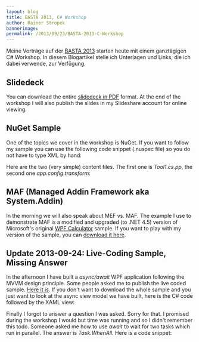 ```yaml
---
layout: blog
title: BASTA 2013, C# Workshop
author: Rainer Stropek
bannerimage: 
permalink: /2013/09/23/BASTA-2013-C-Workshop
---
```


<p xmlns="http://www.w3.org/1999/xhtml">Meine Vorträge auf der <a href="http://www.basta.net" target="_blank">BASTA 2013</a> starten heute mit einem ganztägigen C# Workshop. In diesem Blogartikel stelle ich Unterlagen und Links, die ich dabei verwende, zur Verfügung.</p><h2 xmlns="http://www.w3.org/1999/xhtml">Slidedeck</h2><p xmlns="http://www.w3.org/1999/xhtml">You can download the entire <a href="{{site.baseurl}}images/blog/2013/09/BASTA 2013 - CSharp Workshop.pdf" target="_blank">slidedeck in PDF</a> format. At the end of the workshop I will also publish the slides in my Slideshare account for online viewing.</p><h2 xmlns="http://www.w3.org/1999/xhtml">NuGet Sample</h2><p xmlns="http://www.w3.org/1999/xhtml">One of the topics we cover in the workshop is NuGet. If you want to follow my sample you can use the following code snippet (.nuspec file) so you do not have to type XML by hand:</p><f:function name="Composite.Web.Html.SyntaxHighlighter" xmlns:f="http://www.composite.net/ns/function/1.0">
  <f:param name="SourceCode" value="&lt;?xml version=&quot;1.0&quot; encoding=&quot;utf-16&quot;?&gt;&#xA;&lt;package xmlns=&quot;http://schemas.microsoft.com/packaging/2012/06/nuspec.xsd&quot;&gt;&#xA;    &lt;metadata&gt;&#xA;        &lt;id&gt;Basta.ToolLib&lt;/id&gt;&#xA;        &lt;version&gt;1.0.0&lt;/version&gt;&#xA;        &lt;title&gt;BASTA C# Workshop Tools Library&lt;/title&gt;&#xA;        &lt;authors&gt;software architects gmbh&lt;/authors&gt;&#xA;        &lt;owners&gt;software architects gmbh&lt;/owners&gt;&#xA;        &lt;requireLicenseAcceptance&gt;false&lt;/requireLicenseAcceptance&gt;&#xA;        &lt;description&gt;...&lt;/description&gt;&#xA;        &lt;releaseNotes&gt;&lt;/releaseNotes&gt;&#xA;        &lt;!--&lt;dependencies&gt;&#xA;            &lt;group targetFramework=&quot;.NETFramework4.0&quot;&gt;&#xA;                &lt;dependency id=&quot;Dependency&quot; version=&quot;[1.0.0]&quot; /&gt;&#xA;            &lt;/group&gt;&#xA;        &lt;/dependencies&gt;--&gt;&#xA;        &lt;frameworkAssemblies&gt;&#xA;            &lt;frameworkAssembly assemblyName=&quot;System.ComponentModel.Composition&quot; targetFramework=&quot;net40&quot; /&gt;&#xA;        &lt;/frameworkAssemblies&gt;&#xA;    &lt;/metadata&gt;&#xA;&#xA;    &lt;files&gt;&#xA;        &lt;!-- net4 --&gt;&#xA;        &lt;file src=&quot;bin\Debug\ToolsLib.dll&quot; target=&quot;lib\net4&quot; /&gt;&#xA;        &lt;file src=&quot;bin\Debug\ToolsLib.pdb&quot; target=&quot;lib\net4&quot; /&gt;&#xA;&#xA;        &lt;!-- include source code  for symbols --&gt;&#xA;        &lt;file src=&quot;*.cs&quot; target=&quot;src\ToolsLib&quot; /&gt;&#xA;&#xA;        &lt;file src=&quot;content\app.config.transform&quot; target=&quot;content\&quot; /&gt;&#xA;        &lt;file src=&quot;content\Tool1.cs.pp&quot; target=&quot;content\&quot; /&gt;&#xA;    &lt;/files&gt;&#xA;&lt;/package&gt;" xmlns:f="http://www.composite.net/ns/function/1.0" />
  <f:param name="CodeType" value="xml" xmlns:f="http://www.composite.net/ns/function/1.0" />
</f:function><p xmlns="http://www.w3.org/1999/xhtml">Here are the two (very simple) content files. The first one is <em>Tool1.cs.pp</em>, the second one <em>app.config.transform</em>:</p><p xmlns="http://www.w3.org/1999/xhtml">
  <f:function name="Composite.Web.Html.SyntaxHighlighter" xmlns:f="http://www.composite.net/ns/function/1.0">
    <f:param name="SourceCode" value="//------------------------------------------------------------------------------------------------------------&#xA;// &lt;copyright file=&quot;Tool1.cs&quot; company=&quot;software architects gmbh&quot;&gt;&#xA;//     Copyright (c) software architects gmbh. All rights reserved.&#xA;// &lt;/copyright&gt;&#xA;//------------------------------------------------------------------------------------------------------------&#xA;&#xA;namespace $rootnamespace${body}#xA;{&#xA;    using ToolsLib;&#xA;&#xA;    public class Tool1 : Tool&#xA;    {&#xA;        public override void DoSomething()&#xA;        {&#xA;        }&#xA;    }&#xA;}" xmlns:f="http://www.composite.net/ns/function/1.0" />
    <f:param name="CodeType" value="c#" xmlns:f="http://www.composite.net/ns/function/1.0" />
  </f:function>
  <f:function name="Composite.Web.Html.SyntaxHighlighter" xmlns:f="http://www.composite.net/ns/function/1.0">
    <f:param name="SourceCode" value="&lt;configuration&gt;&#xA;    &lt;appSettings&gt;&#xA;        &lt;add key=&quot;ToolPath&quot; value=&quot;c:\temp&quot; /&gt;&#xA;    &lt;/appSettings&gt;&#xA;&lt;/configuration&gt;" xmlns:f="http://www.composite.net/ns/function/1.0" />
    <f:param name="CodeType" value="xml" xmlns:f="http://www.composite.net/ns/function/1.0" />
  </f:function>
</p><h2 xmlns="http://www.w3.org/1999/xhtml">MAF (Managed Addin Framework aka System.Addin)</h2><p xmlns="http://www.w3.org/1999/xhtml">In the morning we will also speak about MEF vs. MAF. The example I use to demonstrate MAF is a modified and upgraded (to .NET 4.5) version of Microsoft's original <a href="http://clraddins.codeplex.com/wikipage?title=Samples&amp;referringTitle=Home" target="_blank">WPF Calculator</a> sample. If you want to play with my version of the sample, you can <a href="{{site.baseurl}}images/blog/2013/09/WPF Calculator.zip" target="_blank">download it here</a>.</p><h2 xmlns="http://www.w3.org/1999/xhtml">Update 2013-09-24: Live-Coding Sample, Missing Answer</h2><p xmlns="http://www.w3.org/1999/xhtml">In the afternoon I have built a <em>async/await</em> WPF application following the MVVM design principle. Some people asked me to publish the live coded sample. <a href="{{site.baseurl}}images/blog/2013/09/AsyncAwaitFullClientUI.zip" target="_blank">Here it is</a>. If you don't want to download the whole sample and you just want to look at the async view model we have built, here is the C# code followed by the XAML view:</p><f:function name="Composite.Web.Html.SyntaxHighlighter" xmlns:f="http://www.composite.net/ns/function/1.0">
  <f:param name="SourceCode" value="using AsyncAwaitFullClientUI.Data;&#xA;using System;&#xA;using System.Collections.Generic;&#xA;using System.ComponentModel;&#xA;using System.Runtime.CompilerServices;&#xA;using System.Threading;&#xA;using System.Windows.Input;&#xA;&#xA;namespace AsyncAwaitFullClientUI&#xA;{&#xA;&#x9;public class MainWindowViewModel : INotifyPropertyChanged&#xA;&#x9;{&#xA;&#x9;&#x9;private HeatSensors sensors = new HeatSensors();&#xA;&#xA;&#x9;&#x9;public MainWindowViewModel()&#xA;&#x9;&#x9;{&#xA;&#x9;&#x9;&#x9;this.FindAllSensorsCommand = new DelegateCommand(&#xA;&#x9;&#x9;&#x9;&#x9;async () =&gt;&#xA;&#x9;&#x9;&#x9;&#x9;{&#xA;&#x9;&#x9;&#x9;&#x9;&#x9;this.IsLoading = true;&#xA;&#x9;&#x9;&#x9;&#x9;&#x9;this.Sensors = null;&#xA;&#x9;&#x9;&#x9;&#x9;&#x9;this.cts = new CancellationTokenSource();&#xA;&#x9;&#x9;&#x9;&#x9;&#x9;try&#xA;&#x9;&#x9;&#x9;&#x9;&#x9;{&#xA;&#x9;&#x9;&#x9;&#x9;&#x9;&#x9;this.Sensors = await this.sensors.FindSensorsAsync(&#xA;&#x9;&#x9;&#x9;&#x9;&#x9;&#x9;&#x9;this.cts.Token,&#xA;&#x9;&#x9;&#x9;&#x9;&#x9;&#x9;&#x9;new Progress&lt;int&gt;((p) =&gt; this.Progress = p));&#xA;&#x9;&#x9;&#x9;&#x9;&#x9;}&#xA;&#x9;&#x9;&#x9;&#x9;&#x9;catch (OperationCanceledException)&#xA;&#x9;&#x9;&#x9;&#x9;&#x9;{&#xA;&#x9;&#x9;&#x9;&#x9;&#x9;}&#xA;&#xA;&#x9;&#x9;&#x9;&#x9;&#x9;this.IsLoading = false;&#xA;&#x9;&#x9;&#x9;&#x9;},&#xA;&#x9;&#x9;&#x9;&#x9;() =&gt; !this.IsLoading);&#xA;&#x9;&#x9;&#x9;this.CancelCommand = new DelegateCommand(&#xA;&#x9;&#x9;&#x9;&#x9;() =&gt; this.cts.Cancel(),&#xA;&#x9;&#x9;&#x9;&#x9;() =&gt; this.IsLoading);&#xA;&#xA;&#x9;&#x9;}&#xA;&#xA;&#x9;&#x9;private CancellationTokenSource cts;&#xA;&#xA;&#x9;&#x9;public ICommand FindAllSensorsCommand { get; private set; }&#xA;&#x9;&#x9;public ICommand CancelCommand { get; private set; }&#xA;&#xA;&#x9;&#x9;private bool isLoading;&#xA;&#x9;&#x9;public bool IsLoading &#xA;&#x9;&#x9;{&#xA;&#x9;&#x9;&#x9;get { return this.isLoading; }&#xA;&#x9;&#x9;&#x9;private set&#xA;&#x9;&#x9;&#x9;{&#xA;&#x9;&#x9;&#x9;&#x9;this.isLoading = value;&#xA;&#x9;&#x9;&#x9;&#x9;((DelegateCommand)this.FindAllSensorsCommand).RaiseCanExecuteChanged();&#xA;&#x9;&#x9;&#x9;&#x9;((DelegateCommand)this.CancelCommand).RaiseCanExecuteChanged();&#xA;&#x9;&#x9;&#x9;}&#xA;&#x9;&#x9;}&#xA;&#xA;&#x9;&#x9;private int progress;&#xA;&#x9;&#x9;public int Progress&#xA;&#x9;&#x9;{&#xA;&#x9;&#x9;&#x9;get { return this.progress; }&#xA;&#x9;&#x9;&#x9;private set&#xA;&#x9;&#x9;&#x9;{&#xA;&#x9;&#x9;&#x9;&#x9;this.progress = value;&#xA;&#x9;&#x9;&#x9;&#x9;this.RaisePropertyChanged();&#xA;&#x9;&#x9;&#x9;}&#xA;&#x9;&#x9;}&#xA;&#xA;&#x9;&#x9;private IEnumerable&lt;HeatSensor&gt; SensorsValue;&#xA;&#x9;&#x9;public IEnumerable&lt;HeatSensor&gt; Sensors&#xA;&#x9;&#x9;{&#xA;&#x9;&#x9;&#x9;get&#xA;&#x9;&#x9;&#x9;{&#xA;&#x9;&#x9;&#x9;&#x9;return this.SensorsValue;&#xA;&#x9;&#x9;&#x9;}&#xA;&#xA;&#x9;&#x9;&#x9;set&#xA;&#x9;&#x9;&#x9;{&#xA;&#x9;&#x9;&#x9;&#x9;if (this.SensorsValue != value)&#xA;&#x9;&#x9;&#x9;&#x9;{&#xA;&#x9;&#x9;&#x9;&#x9;&#x9;this.SensorsValue = value;&#xA;&#x9;&#x9;&#x9;&#x9;&#x9;this.RaisePropertyChanged();&#xA;&#x9;&#x9;&#x9;&#x9;}&#xA;&#x9;&#x9;&#x9;}&#xA;&#x9;&#x9;}&#xA;&#xA;&#x9;&#x9;public event PropertyChangedEventHandler PropertyChanged;&#xA;&#xA;&#x9;&#x9;private void RaisePropertyChanged([CallerMemberName]string caller = null)&#xA;&#x9;&#x9;{&#xA;&#x9;&#x9;&#x9;if (this.PropertyChanged != null)&#xA;&#x9;&#x9;&#x9;{&#xA;&#x9;&#x9;&#x9;&#x9;this.PropertyChanged(this, new PropertyChangedEventArgs(caller));&#xA;&#x9;&#x9;&#x9;}&#xA;&#x9;&#x9;}&#xA;&#x9;}&#xA;}" xmlns:f="http://www.composite.net/ns/function/1.0" />
  <f:param name="CodeType" value="c#" xmlns:f="http://www.composite.net/ns/function/1.0" />
</f:function><f:function name="Composite.Web.Html.SyntaxHighlighter" xmlns:f="http://www.composite.net/ns/function/1.0">
  <f:param name="SourceCode" value="&lt;Window x:Class=&quot;AsyncAwaitFullClientUI.MainWindow&quot;&#xA;        xmlns=&quot;http://schemas.microsoft.com/winfx/2006/xaml/presentation&quot;&#xA;        xmlns:x=&quot;http://schemas.microsoft.com/winfx/2006/xaml&quot;&#xA;        Title=&quot;MainWindow&quot; Height=&quot;350&quot; Width=&quot;525&quot;&gt;&#xA;    &lt;Grid&gt;&#xA;&#x9;&#x9;&lt;Grid.RowDefinitions&gt;&#xA;&#x9;&#x9;&#x9;&lt;RowDefinition Height=&quot;Auto&quot; /&gt;&#xA;&#x9;&#x9;&#x9;&lt;RowDefinition Height=&quot;*&quot; /&gt;&#xA;&#x9;&#x9;&lt;/Grid.RowDefinitions&gt;&#xA;&#x9;&#x9;&lt;Grid.ColumnDefinitions&gt;&#xA;&#x9;&#x9;&#x9;&lt;ColumnDefinition Width=&quot;Auto&quot; /&gt; &lt;!-- Find sensors button --&gt;&#xA;&#x9;&#x9;&#x9;&lt;ColumnDefinition Width=&quot;Auto&quot; /&gt; &lt;!-- Cancel button --&gt;&#xA;&#x9;&#x9;&#x9;&lt;ColumnDefinition Width=&quot;*&quot; /&gt;    &lt;!-- Progress bar --&gt;&#xA;&#x9;&#x9;&lt;/Grid.ColumnDefinitions&gt;&#xA;&#x9;&#x9;&#xA;&#x9;&#x9;&lt;Button Content=&quot;Find Sensors&quot; Margin=&quot;5&quot;&#xA;&#x9;&#x9;&#x9;&#x9;Command=&quot;{Binding Path=FindAllSensorsCommand}&quot;/&gt;&#xA;&#x9;&#x9;&lt;Button Grid.Column=&quot;1&quot; Content=&quot;Cancel&quot; Margin=&quot;5&quot;&#xA;&#x9;&#x9;&#x9;&#x9;Command=&quot;{Binding Path=CancelCommand}&quot; /&gt;&#xA;&#x9;&#x9;&lt;ProgressBar Grid.Column=&quot;2&quot; Margin=&quot;5&quot;&#xA;&#x9;&#x9;&#x9;&#x9;&#x9; Minimum=&quot;0&quot; Maximum=&quot;100&quot; Value=&quot;{Binding Path=Progress}&quot; /&gt;&#xA;&#x9;&#x9;&#xA;&#x9;&#x9;&lt;DataGrid Grid.Row=&quot;1&quot; Grid.ColumnSpan=&quot;3&quot; Margin=&quot;5,0,5,5&quot;&#xA;&#x9;&#x9;&#x9;&#x9;  ItemsSource=&quot;{Binding Path=Sensors}&quot;/&gt;&#xA;&#x9;&lt;/Grid&gt;&#xA;&lt;/Window&gt;" xmlns:f="http://www.composite.net/ns/function/1.0" />
  <f:param name="CodeType" value="xml" xmlns:f="http://www.composite.net/ns/function/1.0" />
</f:function><p xmlns="http://www.w3.org/1999/xhtml">Finally I forgot to answer a question I was asked. Sorry for that. I promised during the workshop I would but time was running and so I didn't remember this todo. Someone asked me how to use <em>await</em> to wait for two tasks which run in parallel. The answer is <em>Task.WhenAll</em>. Here is a code snippet:</p><f:function name="Composite.Web.Html.SyntaxHighlighter" xmlns:f="http://www.composite.net/ns/function/1.0">
  <f:param name="SourceCode" value="using System;&#xA;using System.Threading.Tasks;&#xA;&#xA;namespace ConsoleApplication1&#xA;{&#xA;&#x9;class Program&#xA;&#x9;{&#xA;&#x9;&#x9;static void Main(string[] args)&#xA;&#x9;&#x9;{&#xA;&#x9;&#x9;&#x9;Run().Wait();&#xA;&#x9;&#x9;}&#xA;&#xA;&#x9;&#x9;private static async Task Run()&#xA;&#x9;&#x9;{&#xA;&#x9;&#x9;&#x9;var t1 = Task.Run(() =&gt; 42);&#xA;&#x9;&#x9;&#x9;var t2 = Task.Run(() =&gt; 41);&#xA;&#x9;&#x9;&#x9;await Task.WhenAll(t1, t2);&#xA;&#xA;&#x9;&#x9;&#x9;var result3 = await Task.Run(() =&gt; 43);&#xA;&#x9;&#x9;&#x9;Console.WriteLine(t1.Result + t2.Result + result3);&#xA;&#x9;&#x9;}&#xA;&#x9;}&#xA;}" xmlns:f="http://www.composite.net/ns/function/1.0" />
  <f:param name="CodeType" value="c#" xmlns:f="http://www.composite.net/ns/function/1.0" />
</f:function>